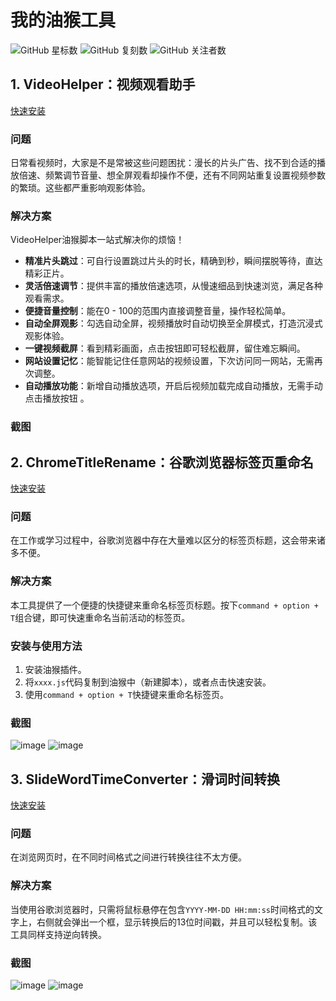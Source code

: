 # 我的油猴工具
![GitHub 星标数](https://img.shields.io/github/stars/Cocowwy/Tampermonkey-Tools?style=social)
![GitHub 复刻数](https://img.shields.io/github/forks/Cocowwy/Tampermonkey-Tools?style=social)
![GitHub 关注者数](https://img.shields.io/github/watchers/Cocowwy/Tampermonkey-Tools?style=social)

## 1. VideoHelper：视频观看助手
[快速安装](https://greasyfork.org/zh-CN/scripts/530443-videohelper)

### 问题
日常看视频时，大家是不是常被这些问题困扰：漫长的片头广告、找不到合适的播放倍速、频繁调节音量、想全屏观看却操作不便，还有不同网站重复设置视频参数的繁琐。这些都严重影响观影体验。

### 解决方案
VideoHelper油猴脚本一站式解决你的烦恼！
- **精准片头跳过**：可自行设置跳过片头的时长，精确到秒，瞬间摆脱等待，直达精彩正片。
- **灵活倍速调节**：提供丰富的播放倍速选项，从慢速细品到快速浏览，满足各种观看需求。
- **便捷音量控制**：能在0 - 100的范围内直接调整音量，操作轻松简单。
- **自动全屏观影**：勾选自动全屏，视频播放时自动切换至全屏模式，打造沉浸式观影体验。
- **一键视频截屏**：看到精彩画面，点击按钮即可轻松截屏，留住难忘瞬间。
- **网站设置记忆**：能智能记住任意网站的视频设置，下次访问同一网站，无需再次调整。
- **自动播放功能**：新增自动播放选项，开启后视频加载完成自动播放，无需手动点击播放按钮 。

### 截图


## 2. ChromeTitleRename：谷歌浏览器标签页重命名
[快速安装](https://greasyfork.org/zh-CN/scripts/494642-rename-title)

### 问题
在工作或学习过程中，谷歌浏览器中存在大量难以区分的标签页标题，这会带来诸多不便。

### 解决方案
本工具提供了一个便捷的快捷键来重命名标签页标题。按下```command + option + T```组合键，即可快速重命名当前活动的标签页。

### 安装与使用方法
1. 安装油猴插件。
2. 将`xxxx.js`代码复制到油猴中（新建脚本），或者点击快速安装。
3. 使用```command + option + T```快捷键来重命名标签页。

### 截图
![image](https://github.com/Cocowwy/RenameTitle/assets/63331147/720315ce-2e35-4878-9bee-3c0bb5362323)
![image](https://github.com/Cocowwy/RenameTitle/assets/63331147/c3228e71-143e-4b21-bb97-b29dd55f59a0)


## 3. SlideWordTimeConverter：滑词时间转换
[快速安装](https://greasyfork.org/zh-CN/scripts/524030-slidewordtimeconverter)

### 问题
在浏览网页时，在不同时间格式之间进行转换往往不太方便。

### 解决方案
当使用谷歌浏览器时，只需将鼠标悬停在包含`YYYY-MM-DD HH:mm:ss`时间格式的文字上，右侧就会弹出一个框，显示转换后的13位时间戳，并且可以轻松复制。该工具同样支持逆向转换。

### 截图
![image](https://github.com/user-attachments/assets/95fc3016-8d02-4dd1-95d0-2f187e1370b1)
![image](https://github.com/user-attachments/assets/598b557b-991a-400f-8a95-9550fcd7f1f0)
